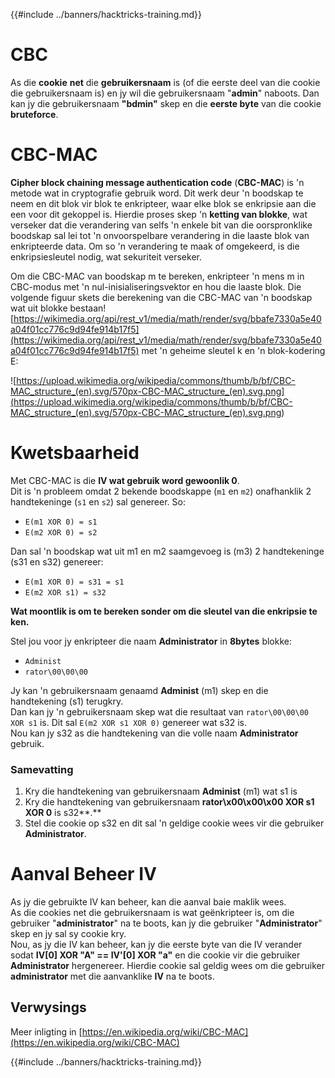 {{#include ../banners/hacktricks-training.md}}

# CBC

As die **cookie** **net** die **gebruikersnaam** is (of die eerste deel van die cookie die gebruikersnaam is) en jy wil die gebruikersnaam "**admin**" naboots. Dan kan jy die gebruikersnaam **"bdmin"** skep en die **eerste byte** van die cookie **bruteforce**.

# CBC-MAC

**Cipher block chaining message authentication code** (**CBC-MAC**) is 'n metode wat in cryptografie gebruik word. Dit werk deur 'n boodskap te neem en dit blok vir blok te enkripteer, waar elke blok se enkripsie aan die een voor dit gekoppel is. Hierdie proses skep 'n **ketting van blokke**, wat verseker dat die verandering van selfs 'n enkele bit van die oorspronklike boodskap sal lei tot 'n onvoorspelbare verandering in die laaste blok van enkripteerde data. Om so 'n verandering te maak of omgekeerd, is die enkripsiesleutel nodig, wat sekuriteit verseker.

Om die CBC-MAC van boodskap m te bereken, enkripteer 'n mens m in CBC-modus met 'n nul-inisialiseringsvektor en hou die laaste blok. Die volgende figuur skets die berekening van die CBC-MAC van 'n boodskap wat uit blokke bestaan![https://wikimedia.org/api/rest_v1/media/math/render/svg/bbafe7330a5e40a04f01cc776c9d94fe914b17f5](https://wikimedia.org/api/rest_v1/media/math/render/svg/bbafe7330a5e40a04f01cc776c9d94fe914b17f5) met 'n geheime sleutel k en 'n blok-kodering E:

![https://upload.wikimedia.org/wikipedia/commons/thumb/b/bf/CBC-MAC_structure_(en).svg/570px-CBC-MAC_structure_(en).svg.png](<https://upload.wikimedia.org/wikipedia/commons/thumb/b/bf/CBC-MAC_structure_(en).svg/570px-CBC-MAC_structure_(en).svg.png>)

# Kwetsbaarheid

Met CBC-MAC is die **IV wat gebruik word gewoonlik 0**.\
Dit is 'n probleem omdat 2 bekende boodskappe (`m1` en `m2`) onafhanklik 2 handtekeninge (`s1` en `s2`) sal genereer. So:

- `E(m1 XOR 0) = s1`
- `E(m2 XOR 0) = s2`

Dan sal 'n boodskap wat uit m1 en m2 saamgevoeg is (m3) 2 handtekeninge (s31 en s32) genereer:

- `E(m1 XOR 0) = s31 = s1`
- `E(m2 XOR s1) = s32`

**Wat moontlik is om te bereken sonder om die sleutel van die enkripsie te ken.**

Stel jou voor jy enkripteer die naam **Administrator** in **8bytes** blokke:

- `Administ`
- `rator\00\00\00`

Jy kan 'n gebruikersnaam genaamd **Administ** (m1) skep en die handtekening (s1) terugkry.\
Dan kan jy 'n gebruikersnaam skep wat die resultaat van `rator\00\00\00 XOR s1` is. Dit sal `E(m2 XOR s1 XOR 0)` genereer wat s32 is.\
Nou kan jy s32 as die handtekening van die volle naam **Administrator** gebruik.

### Samevatting

1. Kry die handtekening van gebruikersnaam **Administ** (m1) wat s1 is
2. Kry die handtekening van gebruikersnaam **rator\x00\x00\x00 XOR s1 XOR 0** is s32**.**
3. Stel die cookie op s32 en dit sal 'n geldige cookie wees vir die gebruiker **Administrator**.

# Aanval Beheer IV

As jy die gebruikte IV kan beheer, kan die aanval baie maklik wees.\
As die cookies net die gebruikersnaam is wat geënkripteer is, om die gebruiker "**administrator**" na te boots, kan jy die gebruiker "**Administrator**" skep en jy sal sy cookie kry.\
Nou, as jy die IV kan beheer, kan jy die eerste byte van die IV verander sodat **IV\[0] XOR "A" == IV'\[0] XOR "a"** en die cookie vir die gebruiker **Administrator** hergenereer. Hierdie cookie sal geldig wees om die gebruiker **administrator** met die aanvanklike **IV** na te boots.

## Verwysings

Meer inligting in [https://en.wikipedia.org/wiki/CBC-MAC](https://en.wikipedia.org/wiki/CBC-MAC)

{{#include ../banners/hacktricks-training.md}}
